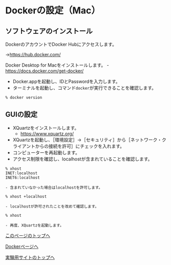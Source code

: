 # Dockerの設定（Mac）

## ソフトウェアのインストール
DockerのアカウントでDocker Hubにアクセスします。

→https://hub.docker.com/

Docker Desktop for Macをインストールします。
    - https://docs.docker.com/get-docker/
- Docker.appを起動し、IDとPasswordを入力します。
- ターミナルを起動し、コマンド`docker`が実行できることを確認します。
```
% docker version
```

## GUIの設定
- XQuartzをインストールします。
    - https://www.xquartz.org/
- XQuartzを起動し、［環境設定］→［セキュリティ］から［ネットワーク・クライアントからの接続を許可］にチェックを入れます。
- コンピューターを再起動します。
- アクセス制限を確認し、localhostが含まれていることを確認します。
```
% xhost
INET:localhost
INET6:localhost
```
    - 含まれていなかった場合はlocalhostを許可します。
```
% xhost +localhost
```
    - localhostが許可されたことを改めて確認します。
```
% xhost
```
    - 再度、XQuartzを起動します。

[このページのトップへ](#)

[Dockerページへ](https://stl-apu.github.io/laboratory_experiments/docker)

[実験用サイトのトップへ](https://stl-apu.github.io/laboratory_experiments/)
